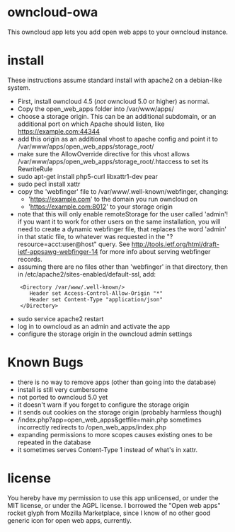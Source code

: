 # owncloud-owa

This owncloud app lets you add open web apps to your owncloud instance.

# install

These instructions assume standard install with apache2 on a debian-like system.

* First, install owncloud 4.5 (*not* owncloud 5.0 or higher) as normal. 
* Copy the open\_web\_apps folder into /var/www/apps/
* choose a storage origin. This can be an additional subdomain, or an additional port on which Apache should listen, like https://example.com:44344
* add this origin as an additional vhost to apache config and point it to /var/www/apps/open\_web\_apps/storage\_root/
* make sure the AllowOverride directive for this vhost allows /var/www/apps/open\_web\_apps/storage\_root/.htaccess to set its RewriteRule
* sudo apt-get install php5-curl libxattr1-dev pear
* sudo pecl install xattr
* copy the 'webfinger' file to /var/www/.well-known/webfinger, changing:
  * 'https://example.com' to the domain you run owncloud on
  * 'https://example.com:8012' to your storage origin
* note that this will only enable remoteStorage for the user called 'admin'! if you want it to work for other users on the same installation, you will need to create a dynamic webfinger file, that replaces the word 'admin' in that static file, to whatever was requested in the "?resource=acct:user@host" query. See http://tools.ietf.org/html/draft-ietf-appsawg-webfinger-14 for more info about serving webfinger records.
* assuming there are no files other than 'webfinger' in that directory, then in /etc/apache2/sites-enabled/default-ssl, add:

````
    <Directory /var/www/.well-known/>
       Header set Access-Control-Allow-Origin "*"
       Header set Content-Type "application/json"
    </Directory>
````
* sudo service apache2 restart
* log in to owncloud as an admin and activate the app
* configure the storage origin in the owncloud admin settings

# Known Bugs

* there is no way to remove apps (other than going into the database)
* install is still very cumbersome
* not ported to owncloud 5.0 yet
* it doesn't warn if you forget to configure the storage origin
* it sends out cookies on the storage origin (probably harmless though)
* /index.php?app=open\_web\_apps&getfile=main.php sometimes incorrectly redirects to /open\_web\_apps/index.php
* expanding permissions to more scopes causes existing ones to be repeated in the database
* it sometimes serves Content-Type 1 instead of what's in xattr.

# license

You hereby have my permission to use this app unlicensed, or under the MIT license, or under the AGPL license. I borrowed the "Open web apps"
rocket glyph from Mozilla Marketplace, since I know of no other good generic icon for open web apps, currently.

